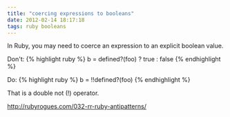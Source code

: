 ```yaml
---
title: "coercing expressions to booleans"
date: 2012-02-14 18:17:18
tags: ruby booleans
---
```


<p>
In Ruby, you may need to coerce an expression to an explicit boolean value.
<p>

<p>
Don't:
{% highlight ruby %}
 b = defined?(foo) ? true : false
{% endhighlight %}
</p>

<p>
Do:
{% highlight ruby %}
b = !!defined?(foo)
{% endhighlight %}
</p>

<p>
That is a double not (!) operator.
</p>

<p>
<a href="http://rubyrogues.com/032-rr-ruby-antipatterns/">http://rubyrogues.com/032-rr-ruby-antipatterns/</a>
</p>
